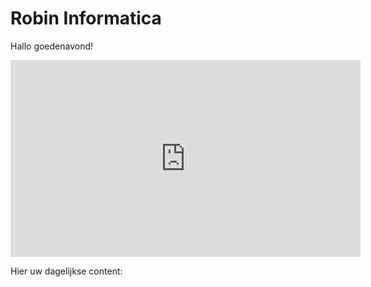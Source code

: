 <!DOCTYPE html>
<html>
<body>

<h1>Robin Informatica</h1>

<p>Hallo goedenavond!</p>

<iframe width="560" height="315" src="https://www.youtube.com/embed/DE6EpHYH0dU" frameborder="0" allow="accelerometer; autoplay; clipboard-write; encrypted-media; gyroscope; picture-in-picture" allowfullscreen></iframe>

Hier uw dagelijkse content:



</body>
</html>
